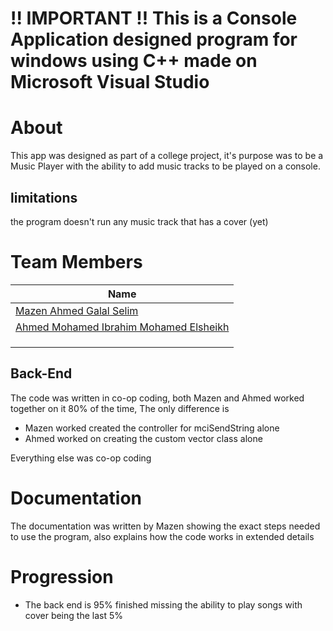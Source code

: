 # **!! IMPORTANT !! This is a Console Application designed program for windows using C++ made on Microsoft Visual Studio**

# About

This app was designed as part of a college project, it's purpose was to be a Music Player with the ability to add music tracks to be played on a console.

## limitations

the program doesn't run any music track that has a cover (yet)

# Team Members

| Name                                                                   |
| ---------------------------------------------------------------------- |
| [Mazen Ahmed Galal Selim](https://github.com/Mazen421)                 |
| [Ahmed Mohamed Ibrahim Mohamed Elsheikh](https://github.com/HaoTurnip) |
|   |
|   |
|   |

## Back-End

The code was written in co-op coding, both Mazen and Ahmed worked together on it 80% of the time, The only difference is

- Mazen worked created the controller for mciSendString alone
- Ahmed worked on creating the custom vector class alone

Everything else was co-op coding

# Documentation

The documentation was written by Mazen showing the exact steps needed to use the program, also explains how the code works in extended details
# Progression

- The back end is 95% finished missing the ability to play songs with cover being the last 5%

